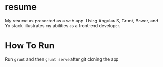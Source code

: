 # resume 

My resume as presented as a web app. Using AngularJS, Grunt, Bower, and Yo stack, illustrates my abilities as a front-end developer.

# How To Run

Run `grunt` and then `grunt serve` after git cloning the app
